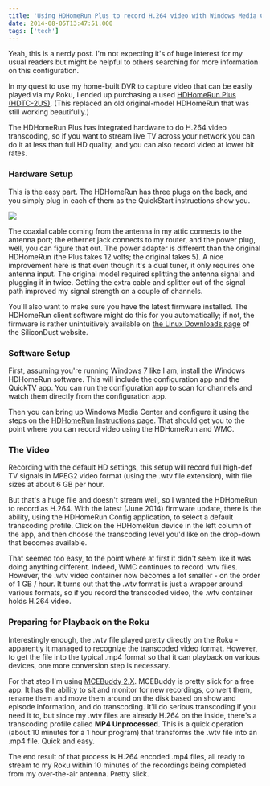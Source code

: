 ```yaml
---
title: 'Using HDHomeRun Plus to record H.264 video with Windows Media Center'
date: 2014-08-05T13:47:51.000
tags: ['tech']
---
```


Yeah, this is a nerdy post. I'm not expecting it's of huge interest for my usual readers but might be helpful to others searching for more information on this configuration.

In my quest to use my home-built DVR to capture video that can be easily played via my Roku, I ended up purchasing a used [HDHomeRun Plus (HDTC-2US)](http://www.silicondust.com/products/hdhomerun/hdhomerun/). (This replaced an old original-model HDHomeRun that was still working beautifully.)

The HDHomeRun Plus has integrated hardware to do H.264 video transcoding, so if you want to stream live TV across your network you can do it at less than full HD quality, and you can also record video at lower bit rates.

### Hardware Setup

This is the easy part. The HDHomeRun has three plugs on the back, and you simply plug in each of them as the QuickStart instructions show you.

![](/images/2014/hdhr.png)

The coaxial cable coming from the antenna in my attic connects to the antenna port; the ethernet jack connects to my router, and the power plug, well, you can figure that out. The power adapter is different than the original HDHomeRun (the Plus takes 12 volts; the original takes 5). A nice improvement here is that even though it's a dual tuner, it only requires one antenna input. The original model required splitting the antenna signal and plugging it in twice. Getting the extra cable and splitter out of the signal path improved my signal strength on a couple of channels.

You'll also want to make sure you have the latest firmware installed. The HDHomeRun client software might do this for you automatically; if not, the firmware is rather unintuitively available on [the Linux Downloads page](http://www.silicondust.com/support/downloads/linux/) of the SiliconDust website.

### Software Setup

First, assuming you're running Windows 7 like I am, install the Windows HDHomeRun software. This will include the configuration app and the QuickTV app. You can run the configuration app to scan for channels and watch them directly from the configuration app.

Then you can bring up Windows Media Center and configure it using the steps on the [HDHomeRun Instructions page](http://www.silicondust.com/support/instructions/hdhomerun-plus/). That should get you to the point where you can record video using the HDHomeRun and WMC.

### The Video

Recording with the default HD settings, this setup will record full high-def TV signals in MPEG2 video format (using the .wtv file extension), with file sizes at about 6 GB per hour.

But that's a huge file and doesn't stream well, so I wanted the HDHomeRun to record as H.264. With the latest (June 2014) firmware update, there is the ability, using the HDHomeRun Config application, to select a default transcoding profile. Click on the HDHomeRun device in the left column of the app, and then choose the transcoding level you'd like on the drop-down that becomes available.

That seemed too easy, to the point where at first it didn't seem like it was doing anything different. Indeed, WMC continues to record .wtv files. However, the .wtv video container now becomes a lot smaller - on the order of 1 GB / hour. It turns out that the .wtv format is just a wrapper around various formats, so if you record the transcoded video, the .wtv container holds H.264 video.

### Preparing for Playback on the Roku

Interestingly enough, the .wtv file played pretty directly on the Roku - apparently it managed to recognize the transcoded video format. However, to get the file into the typical .mp4 format so that it can playback on various devices, one more conversion step is necessary.

For that step I'm using [MCEBuddy 2.X](https://mcebuddy2x.codeplex.com/). MCEBuddy is pretty slick for a free app. It has the ability to sit and monitor for new recordings, convert them, rename them and move them around on the disk based on show and episode information, and do transcoding. It'll do serious transcoding if you need it to, but since my .wtv files are already H.264 on the inside, there's a transcoding profile called **MP4 Unprocessed**. This is a quick operation (about 10 minutes for a 1 hour program) that transforms the .wtv file into an .mp4 file. Quick and easy.

The end result of that process is H.264 encoded .mp4 files, all ready to stream to my Roku within 10 minutes of the recordings being completed from my over-the-air antenna. Pretty slick.
